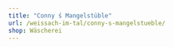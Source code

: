 ```yaml
---
title: "Conny ́s Mangelstüble"
url: /weissach-im-tal/conny-s-mangelstueble/
shop: Wäscherei
---
```

